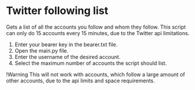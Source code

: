 # Twitter following list
 Gets a list of all the accounts you follow and whom they follow. This script can only do 15 accounts every 15 minutes, due to the Twitter api limitations.

1. Enter your bearer key in the bearer.txt file.
2. Open the main.py file.
3. Enter the username of the desired account.
4. Select the maximum number of accounts the script should list.

!Warning
This will not work with accounts, which follow a large amount of other accounts, due to the api limits and space requirements.
